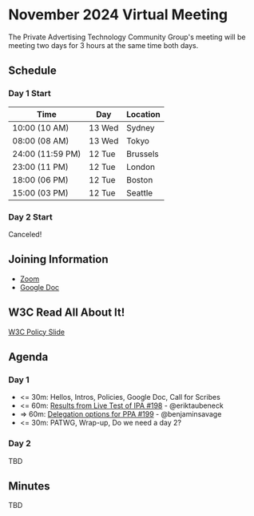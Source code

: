 # November 2024 Virtual Meeting

The Private Advertising Technology Community Group's meeting will be meeting two days for 3 hours at the same time both days.

## Schedule

### Day 1 Start

| Time             | Day    | Location      |
| ---------------- | ------ | ------------- |
| 10:00 (10 AM)    | 13 Wed | Sydney        |
| 08:00 (08 AM)    | 13 Wed | Tokyo         |
| 24:00 (11:59 PM) | 12 Tue | Brussels      |
| 23:00 (11 PM)    | 12 Tue | London        |
| 18:00 (06 PM)    | 12 Tue | Boston        |
| 15:00 (03 PM)    | 12 Tue | Seattle       |

### Day 2 Start

Canceled!

## Joining Information

- [Zoom](https://w3c.zoom.us/j/82659868398?pwd=R2wyMlVzVGcwcmZJb1BpZmdDc2crUT09) 
- [Google Doc](https://docs.google.com/document/d/1p5KLIpENNs16ic2KTvB77KArpfc327zNeb7yL6Q2Cuo/edit?usp=sharing)

## W3C Read All About It!

[W3C Policy Slide](https://github.com/patcg/meetings/blob/main/W3C%20Read%20All%20About%20It!.pdf)

## Agenda

### Day 1

- <= 30m: Hellos, Intros, Policies, Google Doc, Call for Scribes
- <= 60m: [Results from Live Test of IPA #198](https://github.com/patcg/meetings/issues/198) - @eriktaubeneck
- => 60m: [Delegation options for PPA #199](https://github.com/patcg/meetings/issues/199) - @benjaminsavage
- <= 30m: PATWG, Wrap-up, Do we need a day 2? 

### Day 2

TBD

## Minutes

TBD
